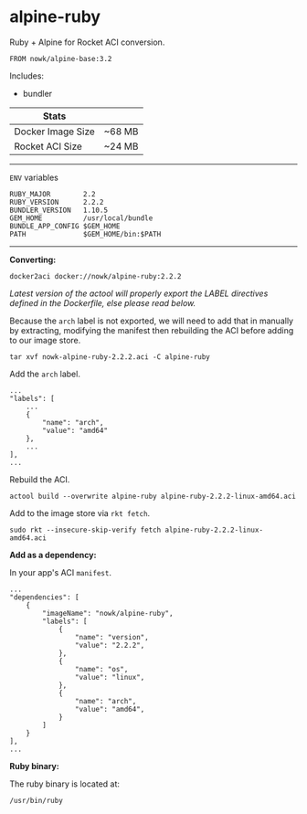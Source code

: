 # alpine-ruby

Ruby + Alpine for Rocket ACI conversion.

    FROM nowk/alpine-base:3.2


Includes:

* bundler


| Stats             |         |
| ----------------- | ------- |
| Docker Image Size | ~68 MB  |
| Rocket ACI Size   | ~24 MB  |

---

`ENV` variables

    RUBY_MAJOR        2.2
    RUBY_VERSION      2.2.2
    BUNDLER_VERSION   1.10.5
    GEM_HOME          /usr/local/bundle
    BUNDLE_APP_CONFIG $GEM_HOME
    PATH              $GEM_HOME/bin:$PATH

---

__Converting:__

    docker2aci docker://nowk/alpine-ruby:2.2.2

*Latest version of the actool will properly export the LABEL directives defined 
in the Dockerfile, else please read below.*

Because the `arch` label is not exported, we will need to add that in manually 
by extracting, modifying the manifest then rebuilding the ACI before adding to
our image store.

    tar xvf nowk-alpine-ruby-2.2.2.aci -C alpine-ruby

Add the `arch` label.

    ...
    "labels": [
        ...
        {
            "name": "arch",
            "value": "amd64"
        },
        ...
    ],
    ...

Rebuild the ACI.

    actool build --overwrite alpine-ruby alpine-ruby-2.2.2-linux-amd64.aci

Add to the image store via `rkt fetch`.

    sudo rkt --insecure-skip-verify fetch alpine-ruby-2.2.2-linux-amd64.aci

__Add as a dependency:__

In your app's ACI `manifest`.

    ...
    "dependencies": [
        {
            "imageName": "nowk/alpine-ruby",
            "labels": [
                {
                    "name": "version",
                    "value": "2.2.2",
                },
                {
                    "name": "os",
                    "value": "linux",
                },
                {
                    "name": "arch",
                    "value": "amd64",
                }
            ]
        }
    ],
    ...

__Ruby binary:__

The ruby binary is located at:

    /usr/bin/ruby

